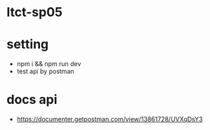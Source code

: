 # ltct-sp05

# setting
- npm i && npm run dev
- test api by postman

# docs api
- https://documenter.getpostman.com/view/13861728/UVXqDsY3